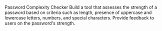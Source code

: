 Password Complexity Checker
Build a tool that assesses the strength of a password based on criteria such as length, presence of uppercase and lowercase letters, numbers, and special characters. 
Provide feedback to users on the password's strength.
